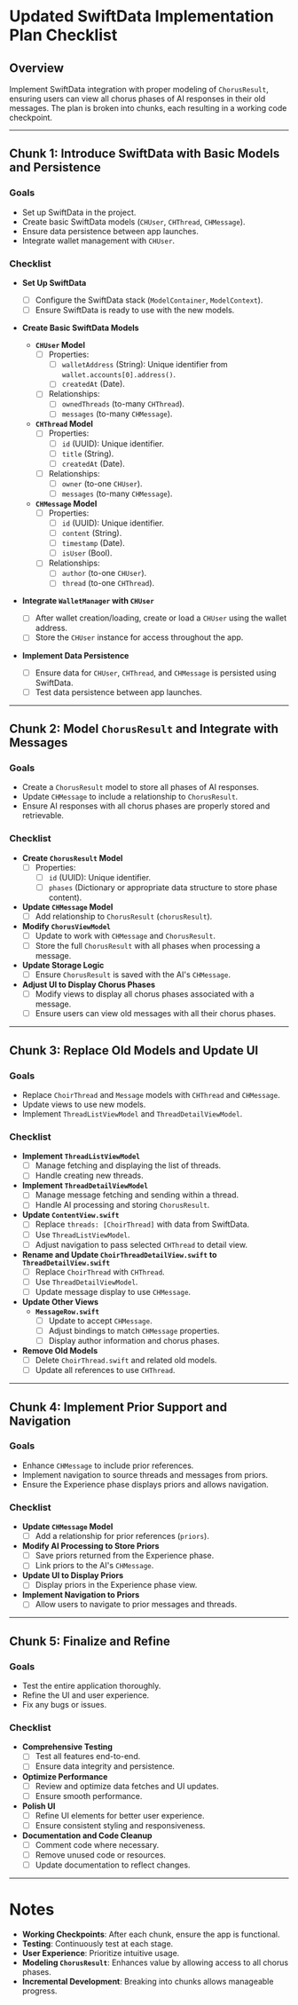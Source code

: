# Updated SwiftData Implementation Plan Checklist

## Overview

Implement SwiftData integration with proper modeling of `ChorusResult`, ensuring users can view all chorus phases of AI responses in their old messages. The plan is broken into chunks, each resulting in a working code checkpoint.

---

## **Chunk 1: Introduce SwiftData with Basic Models and Persistence**

### Goals

- Set up SwiftData in the project.
- Create basic SwiftData models (`CHUser`, `CHThread`, `CHMessage`).
- Ensure data persistence between app launches.
- Integrate wallet management with `CHUser`.

### Checklist

- **Set Up SwiftData**
  - [ ] Configure the SwiftData stack (`ModelContainer`, `ModelContext`).
  - [ ] Ensure SwiftData is ready to use with the new models.

- **Create Basic SwiftData Models**

  - **`CHUser` Model**
    - [ ] Properties:
      - [ ] `walletAddress` (String): Unique identifier from `wallet.accounts[0].address()`.
      - [ ] `createdAt` (Date).
    - [ ] Relationships:
      - [ ] `ownedThreads` (to-many `CHThread`).
      - [ ] `messages` (to-many `CHMessage`).

  - **`CHThread` Model**
    - [ ] Properties:
      - [ ] `id` (UUID): Unique identifier.
      - [ ] `title` (String).
      - [ ] `createdAt` (Date).
    - [ ] Relationships:
      - [ ] `owner` (to-one `CHUser`).
      - [ ] `messages` (to-many `CHMessage`).

  - **`CHMessage` Model**
    - [ ] Properties:
      - [ ] `id` (UUID): Unique identifier.
      - [ ] `content` (String).
      - [ ] `timestamp` (Date).
      - [ ] `isUser` (Bool).
    - [ ] Relationships:
      - [ ] `author` (to-one `CHUser`).
      - [ ] `thread` (to-one `CHThread`).

- **Integrate `WalletManager` with `CHUser`**
  - [ ] After wallet creation/loading, create or load a `CHUser` using the wallet address.
  - [ ] Store the `CHUser` instance for access throughout the app.

- **Implement Data Persistence**
  - [ ] Ensure data for `CHUser`, `CHThread`, and `CHMessage` is persisted using SwiftData.
  - [ ] Test data persistence between app launches.

---

## **Chunk 2: Model `ChorusResult` and Integrate with Messages**

### Goals

- Create a `ChorusResult` model to store all phases of AI responses.
- Update `CHMessage` to include a relationship to `ChorusResult`.
- Ensure AI responses with all chorus phases are properly stored and retrievable.

### Checklist

- **Create `ChorusResult` Model**
  - [ ] Properties:
    - [ ] `id` (UUID): Unique identifier.
    - [ ] `phases` (Dictionary or appropriate data structure to store phase content).

- **Update `CHMessage` Model**
  - [ ] Add relationship to `ChorusResult` (`chorusResult`).

- **Modify `ChorusViewModel`**
  - [ ] Update to work with `CHMessage` and `ChorusResult`.
  - [ ] Store the full `ChorusResult` with all phases when processing a message.

- **Update Storage Logic**
  - [ ] Ensure `ChorusResult` is saved with the AI's `CHMessage`.

- **Adjust UI to Display Chorus Phases**
  - [ ] Modify views to display all chorus phases associated with a message.
  - [ ] Ensure users can view old messages with all their chorus phases.

---

## **Chunk 3: Replace Old Models and Update UI**

### Goals

- Replace `ChoirThread` and `Message` models with `CHThread` and `CHMessage`.
- Update views to use new models.
- Implement `ThreadListViewModel` and `ThreadDetailViewModel`.

### Checklist

- **Implement `ThreadListViewModel`**
  - [ ] Manage fetching and displaying the list of threads.
  - [ ] Handle creating new threads.

- **Implement `ThreadDetailViewModel`**
  - [ ] Manage message fetching and sending within a thread.
  - [ ] Handle AI processing and storing `ChorusResult`.

- **Update `ContentView.swift`**
  - [ ] Replace `threads: [ChoirThread]` with data from SwiftData.
  - [ ] Use `ThreadListViewModel`.
  - [ ] Adjust navigation to pass selected `CHThread` to detail view.

- **Rename and Update `ChoirThreadDetailView.swift` to `ThreadDetailView.swift`**
  - [ ] Replace `ChoirThread` with `CHThread`.
  - [ ] Use `ThreadDetailViewModel`.
  - [ ] Update message display to use `CHMessage`.

- **Update Other Views**
  - **`MessageRow.swift`**
    - [ ] Update to accept `CHMessage`.
    - [ ] Adjust bindings to match `CHMessage` properties.
    - [ ] Display author information and chorus phases.

- **Remove Old Models**
  - [ ] Delete `ChoirThread.swift` and related old models.
  - [ ] Update all references to use `CHThread`.

---

## **Chunk 4: Implement Prior Support and Navigation**

### Goals

- Enhance `CHMessage` to include prior references.
- Implement navigation to source threads and messages from priors.
- Ensure the Experience phase displays priors and allows navigation.

### Checklist

- **Update `CHMessage` Model**
  - [ ] Add a relationship for prior references (`priors`).

- **Modify AI Processing to Store Priors**
  - [ ] Save priors returned from the Experience phase.
  - [ ] Link priors to the AI's `CHMessage`.

- **Update UI to Display Priors**
  - [ ] Display priors in the Experience phase view.

- **Implement Navigation to Priors**
  - [ ] Allow users to navigate to prior messages and threads.

---

## **Chunk 5: Finalize and Refine**

### Goals

- Test the entire application thoroughly.
- Refine the UI and user experience.
- Fix any bugs or issues.

### Checklist

- **Comprehensive Testing**
  - [ ] Test all features end-to-end.
  - [ ] Ensure data integrity and persistence.

- **Optimize Performance**
  - [ ] Review and optimize data fetches and UI updates.
  - [ ] Ensure smooth performance.

- **Polish UI**
  - [ ] Refine UI elements for better user experience.
  - [ ] Ensure consistent styling and responsiveness.

- **Documentation and Code Cleanup**
  - [ ] Comment code where necessary.
  - [ ] Remove unused code or resources.
  - [ ] Update documentation to reflect changes.

---

# Notes

- **Working Checkpoints**: After each chunk, ensure the app is functional.
- **Testing**: Continuously test at each stage.
- **User Experience**: Prioritize intuitive usage.
- **Modeling `ChorusResult`**: Enhances value by allowing access to all chorus phases.
- **Incremental Development**: Breaking into chunks allows manageable progress.
